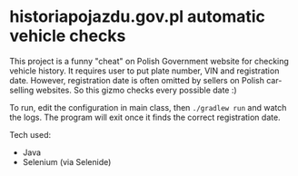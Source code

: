 # historiapojazdu.gov.pl automatic vehicle checks

This project is a funny "cheat" on Polish Government website for checking vehicle history. It requires user to put plate number, VIN and registration date. However, registration date is often omitted by sellers on Polish car-selling websites. So this gizmo checks every possible date :)

To run, edit the configuration in main class, then `./gradlew run` and watch the logs. The program will exit once it finds the correct registration date.

Tech used:
* Java
* Selenium (via Selenide)


